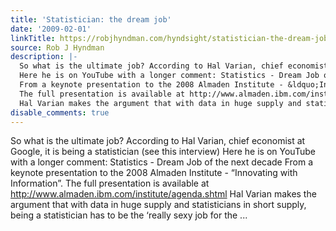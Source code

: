 ```yaml
---
title: 'Statistician: the dream job'
date: '2009-02-01'
linkTitle: https://robjhyndman.com/hyndsight/statistician-the-dream-job/
source: Rob J Hyndman
description: |-
  So what is the ultimate job? According to Hal Varian, chief economist at Google, it is being a statistician (see this interview)
  Here he is on YouTube with a longer comment: Statistics - Dream Job of the next decade
  From a keynote presentation to the 2008 Almaden Institute - &ldquo;Innovating with Information&rdquo;.
  The full presentation is available at http://www.almaden.ibm.com/institute/agenda.shtml
  Hal Varian makes the argument that with data in huge supply and statisticians in short supply, being a statistician has to be the &lsquo;really sexy job for the ...
disable_comments: true
---
```

So what is the ultimate job? According to Hal Varian, chief economist at Google, it is being a statistician (see this interview)
Here he is on YouTube with a longer comment: Statistics - Dream Job of the next decade
From a keynote presentation to the 2008 Almaden Institute - &ldquo;Innovating with Information&rdquo;.
The full presentation is available at http://www.almaden.ibm.com/institute/agenda.shtml
Hal Varian makes the argument that with data in huge supply and statisticians in short supply, being a statistician has to be the &lsquo;really sexy job for the ...